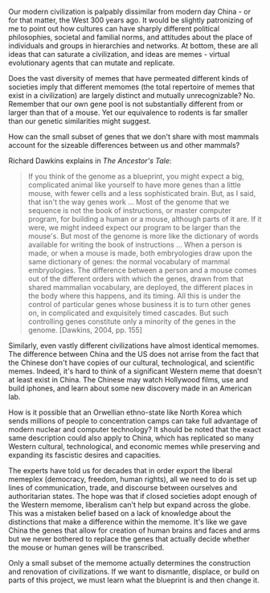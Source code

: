 Our modern civilization is palpably dissimilar from modern day China - or for that matter, the West 300 years ago. It would be slightly patronizing of me to point out how cultures can have sharply different political philosophies, societal and familial norms, and attitudes about the place of individuals and groups in hierarchies and networks. At bottom, these are all ideas that can saturate a civilization, and ideas are memes - virtual evolutionary agents that can mutate and replicate.

Does the vast diversity of memes that have permeated different kinds of societies imply that different memomes (the total repertoire of memes that exist in a civilization) are largely distinct and mutually unrecognizable? No. Remember that our own gene pool is not substantially different from or larger than that of a mouse. Yet our equivalence to rodents is far smaller than our genetic similarities might suggest.

How can the small subset of genes that we don't share with most mammals account for the sizeable differences between us and other mammals?

Richard Dawkins explains in _The Ancestor's Tale_:

> If you think of the genome as a blueprint, you might expect a big, complicated animal like yourself to have more genes than a little mouse, with fewer cells and a less sophisticated brain. But, as I said, that isn't the way genes work ... Most of the genome that we sequence is not the book of instructions, or master computer program, for building a human or a mouse, although parts of it are. If it were, we might indeed expect our program to be larger than the mouse's. But most of the genome is more like the dictionary of words available for writing the book of instructions ... When a person is made, or when a mouse is made, both embryologies draw upon the same dictionary of genes: the normal vocabulary of mammal embryologies. The difference between a person and a mouse comes out of the different orders with which the genes, drawn from that shared mammalian vocabulary, are deployed, the different places in the body where this happens, and its timing. All this is under the control of particular genes whose business it is to turn other genes on, in complicated and exquisitely timed cascades. But such controlling genes constitute only a minority of the genes in the genome. [Dawkins, 2004, pp. 155]

Similarly, even vastly different civilizations have almost identical memomes. The difference between China and the US does not arrise from the fact that the Chinese don't have copies of our cultural, technological, and scientific memes. Indeed, it's hard to think of a significant Western meme that doesn't at least exist in China. The Chinese may watch Hollywood films, use and build iphones, and learn about some new discovery made in an American lab.

How is it possible that an Orwellian ethno-state like North Korea which sends millions of people to concentration camps can take full advantage of modern nuclear and computer technology? It should be noted that the exact same description could also apply to China, which has replicated so many Western cultural, technological, and economic memes while preserving and expanding its fascistic desires and capacities.

The experts have told us for decades that in order export the liberal memeplex (democracy, freedom, human rights), all we need to do is set up lines of communication, trade, and discourse between ourselves and authoritarian states. The hope was that if closed societies adopt enough of the Western memome, liberalism can't help but expand across the globe. This was a mistaken belief based on a lack of knowledge about the distinctions that make a difference within the memome. It's like we gave China the genes that allow for creation of human brains and faces and arms but we never bothered to replace the genes that actually decide whether the mouse or human genes will be transcribed.

Only a small subset of the memome actually determines the construction and renovation of civilizations. If we want to dismantle, displace, or build on parts of this project, we must learn what the blueprint is and then change it.
